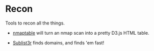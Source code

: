 # Recon
Tools to recon all the things.

* [nmaptable](https://github.com/jgamblin/nmaptable/) will turn an nmap scan into a pretty D3.js HTML table.

* [Sublist3r](https://github.com/aboul3la/Sublist3r) finds domains, and finds 'em fast!
